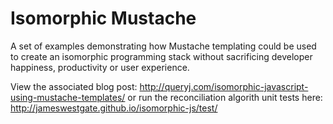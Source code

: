 Isomorphic Mustache
=====================

A set of examples demonstrating how Mustache templating could be used to create an isomorphic programming stack without sacrificing developer happiness, productivity or user experience.

View the associated blog post: http://queryj.com/isomorphic-javascript-using-mustache-templates/ or run the reconciliation algorith unit tests here: http://jameswestgate.github.io/isomorphic-js/test/






